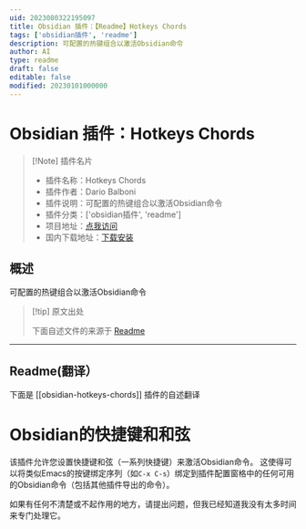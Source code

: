 ```yaml
---
uid: 2023080322195097
title: Obsidian 插件：【Readme】Hotkeys Chords
tags: ['obsidian插件', 'readme']
description: 可配置的热键组合以激活Obsidian命令
author: AI
type: readme
draft: false
editable: false
modified: 20230101000000
---
```


# Obsidian 插件：Hotkeys Chords

> [!Note] 插件名片
> - 插件名称：Hotkeys Chords
> - 插件作者：Dario Balboni
> - 插件说明：可配置的热键组合以激活Obsidian命令
> - 插件分类：['obsidian插件', 'readme']
> - 项目地址：[点我访问](https://github.com/trenta3/obsidian-hotkeys-chords)
> - 国内下载地址：[下载安装](https://pkmer.cn/products/plugin/pluginMarket/?obsidian-hotkeys-chords)

## 概述

可配置的热键组合以激活Obsidian命令



> [!tip] 原文出处
> 
>下面自述文件的来源于 [Readme](https://ghproxy.net/https://raw.githubusercontent.com/trenta3/obsidian-hotkeys-chords/master/README.md)
> 

---

## Readme(翻译）

下面是 [[obsidian-hotkeys-chords]] 插件的自述翻译


# Obsidian的快捷键和和弦
该插件允许您设置快捷键和弦（一系列快捷键）来激活Obsidian命令。
这使得可以将类似Emacs的按键绑定序列（如`C-x C-s`）绑定到插件配置窗格中的任何可用的Obsidian命令（包括其他插件导出的命令）。

如果有任何不清楚或不起作用的地方，请提出问题，但我已经知道我没有太多时间来专门处理它。



